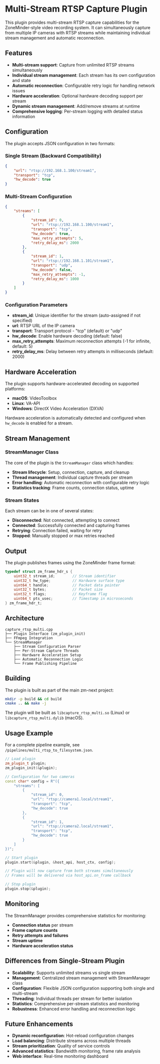 # Multi-Stream RTSP Capture Plugin

This plugin provides multi-stream RTSP capture capabilities for the ZoneMinder-style video recording system. It can simultaneously capture from multiple IP cameras with RTSP streams while maintaining individual stream management and automatic reconnection.

## Features

- **Multi-stream support**: Capture from unlimited RTSP streams simultaneously
- **Individual stream management**: Each stream has its own configuration and state
- **Automatic reconnection**: Configurable retry logic for handling network issues
- **Hardware acceleration**: Optional hardware decoding support per stream
- **Dynamic stream management**: Add/remove streams at runtime
- **Comprehensive logging**: Per-stream logging with detailed status information

## Configuration

The plugin accepts JSON configuration in two formats:

### Single Stream (Backward Compatibility)
```json
{
    "url": "rtsp://192.168.1.100/stream1",
    "transport": "tcp",
    "hw_decode": true
}
```

### Multi-Stream Configuration
```json
{
    "streams": [
        {
            "stream_id": 0,
            "url": "rtsp://192.168.1.100/stream1",
            "transport": "tcp",
            "hw_decode": true,
            "max_retry_attempts": 5,
            "retry_delay_ms": 2000
        },
        {
            "stream_id": 1,
            "url": "rtsp://192.168.1.101/stream1",
            "transport": "udp",
            "hw_decode": false,
            "max_retry_attempts": -1,
            "retry_delay_ms": 1000
        }
    ]
}
```

### Configuration Parameters

- **stream_id**: Unique identifier for the stream (auto-assigned if not specified)
- **url**: RTSP URL of the IP camera
- **transport**: Transport protocol - "tcp" (default) or "udp"
- **hw_decode**: Enable hardware decoding (default: false)
- **max_retry_attempts**: Maximum reconnection attempts (-1 for infinite, default: 5)
- **retry_delay_ms**: Delay between retry attempts in milliseconds (default: 2000)

## Hardware Acceleration

The plugin supports hardware-accelerated decoding on supported platforms:

- **macOS**: VideoToolbox
- **Linux**: VA-API
- **Windows**: DirectX Video Acceleration (DXVA)

Hardware acceleration is automatically detected and configured when `hw_decode` is enabled for a stream.

## Stream Management

### StreamManager Class

The core of the plugin is the `StreamManager` class which handles:

- **Stream lifecycle**: Setup, connection, capture, and cleanup
- **Thread management**: Individual capture threads per stream
- **Error handling**: Automatic reconnection with configurable retry logic
- **Statistics tracking**: Frame counts, connection status, uptime

### Stream States

Each stream can be in one of several states:

- **Disconnected**: Not connected, attempting to connect
- **Connected**: Successfully connected and capturing frames
- **Retrying**: Connection failed, waiting for retry
- **Stopped**: Manually stopped or max retries reached

## Output

The plugin publishes frames using the ZoneMinder frame format:

```c
typedef struct zm_frame_hdr_s {
    uint32_t stream_id;        // Stream identifier
    uint32_t hw_type;          // Hardware surface type
    uint64_t handle;           // Packet data pointer
    uint32_t bytes;            // Packet size
    uint32_t flags;            // Keyframe flag
    uint64_t pts_usec;         // Timestamp in microseconds
} zm_frame_hdr_t;
```

## Architecture

```
capture_rtsp_multi.cpp
├── Plugin Interface (zm_plugin_init)
├── FFmpeg Integration
└── StreamManager
    ├── Stream Configuration Parser
    ├── Per-Stream Capture Threads
    ├── Hardware Acceleration Setup
    ├── Automatic Reconnection Logic
    └── Frame Publishing Pipeline
```

## Building

The plugin is built as part of the main zm-next project:

```bash
mkdir -p build && cd build
cmake .. && make -j
```

The plugin will be built as `libcapture_rtsp_multi.so` (Linux) or `libcapture_rtsp_multi.dylib` (macOS).

## Usage Example

For a complete pipeline example, see `/pipelines/multi_rtsp_to_filesystem.json`.

```cpp
// Load plugin
zm_plugin_t plugin;
zm_plugin_init(&plugin);

// Configuration for two cameras
const char* config = R"({
    "streams": [
        {
            "stream_id": 0,
            "url": "rtsp://camera1.local/stream1",
            "transport": "tcp",
            "hw_decode": true
        },
        {
            "stream_id": 1,
            "url": "rtsp://camera2.local/stream1", 
            "transport": "tcp",
            "hw_decode": true
        }
    ]
})";

// Start plugin
plugin.start(&plugin, &host_api, host_ctx, config);

// Plugin will now capture from both streams simultaneously
// Frames will be delivered via host_api.on_frame callback

// Stop plugin
plugin.stop(&plugin);
```

## Monitoring

The StreamManager provides comprehensive statistics for monitoring:

- **Connection status** per stream
- **Frame capture counts**
- **Retry attempts and failures**
- **Stream uptime**
- **Hardware acceleration status**

## Differences from Single-Stream Plugin

- **Scalability**: Supports unlimited streams vs single stream
- **Management**: Centralized stream management with StreamManager class
- **Configuration**: Flexible JSON configuration supporting both single and multi-stream
- **Threading**: Individual threads per stream for better isolation
- **Statistics**: Comprehensive per-stream statistics and monitoring
- **Robustness**: Enhanced error handling and reconnection logic

## Future Enhancements

- **Dynamic reconfiguration**: Hot-reload configuration changes
- **Load balancing**: Distribute streams across multiple threads
- **Stream prioritization**: Quality of service controls
- **Advanced statistics**: Bandwidth monitoring, frame rate analysis
- **Web interface**: Real-time monitoring dashboard
